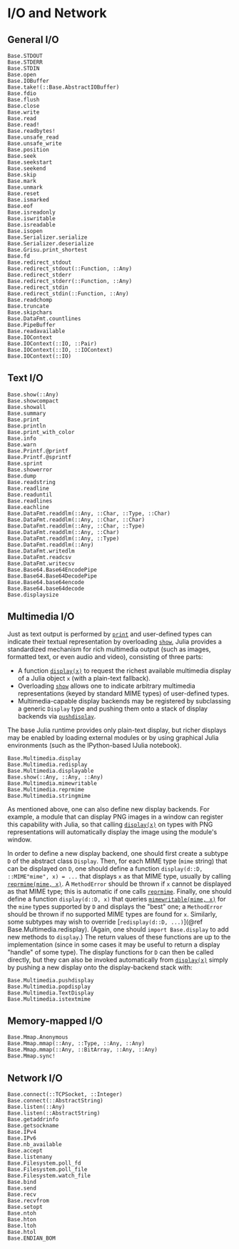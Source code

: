 # I/O and Network

## General I/O

```@docs
Base.STDOUT
Base.STDERR
Base.STDIN
Base.open
Base.IOBuffer
Base.take!(::Base.AbstractIOBuffer)
Base.fdio
Base.flush
Base.close
Base.write
Base.read
Base.read!
Base.readbytes!
Base.unsafe_read
Base.unsafe_write
Base.position
Base.seek
Base.seekstart
Base.seekend
Base.skip
Base.mark
Base.unmark
Base.reset
Base.ismarked
Base.eof
Base.isreadonly
Base.iswritable
Base.isreadable
Base.isopen
Base.Serializer.serialize
Base.Serializer.deserialize
Base.Grisu.print_shortest
Base.fd
Base.redirect_stdout
Base.redirect_stdout(::Function, ::Any)
Base.redirect_stderr
Base.redirect_stderr(::Function, ::Any)
Base.redirect_stdin
Base.redirect_stdin(::Function, ::Any)
Base.readchomp
Base.truncate
Base.skipchars
Base.DataFmt.countlines
Base.PipeBuffer
Base.readavailable
Base.IOContext
Base.IOContext(::IO, ::Pair)
Base.IOContext(::IO, ::IOContext)
Base.IOContext(::IO)
```

## Text I/O

```@docs
Base.show(::Any)
Base.showcompact
Base.showall
Base.summary
Base.print
Base.println
Base.print_with_color
Base.info
Base.warn
Base.Printf.@printf
Base.Printf.@sprintf
Base.sprint
Base.showerror
Base.dump
Base.readstring
Base.readline
Base.readuntil
Base.readlines
Base.eachline
Base.DataFmt.readdlm(::Any, ::Char, ::Type, ::Char)
Base.DataFmt.readdlm(::Any, ::Char, ::Char)
Base.DataFmt.readdlm(::Any, ::Char, ::Type)
Base.DataFmt.readdlm(::Any, ::Char)
Base.DataFmt.readdlm(::Any, ::Type)
Base.DataFmt.readdlm(::Any)
Base.DataFmt.writedlm
Base.DataFmt.readcsv
Base.DataFmt.writecsv
Base.Base64.Base64EncodePipe
Base.Base64.Base64DecodePipe
Base.Base64.base64encode
Base.Base64.base64decode
Base.displaysize
```

## Multimedia I/O

Just as text output is performed by [`print`](@ref) and user-defined types can indicate their textual
representation by overloading [`show`](@ref), Julia provides a standardized mechanism for rich multimedia
output (such as images, formatted text, or even audio and video), consisting of three parts:

  * A function [`display(x)`](@ref) to request the richest available multimedia display of a Julia object
    `x` (with a plain-text fallback).
  * Overloading [`show`](@ref) allows one to indicate arbitrary multimedia representations (keyed by standard
    MIME types) of user-defined types.
  * Multimedia-capable display backends may be registered by subclassing a generic `Display` type
    and pushing them onto a stack of display backends via [`pushdisplay`](@ref).

The base Julia runtime provides only plain-text display, but richer displays may be enabled by
loading external modules or by using graphical Julia environments (such as the IPython-based IJulia
notebook).

```@docs
Base.Multimedia.display
Base.Multimedia.redisplay
Base.Multimedia.displayable
Base.show(::Any, ::Any, ::Any)
Base.Multimedia.mimewritable
Base.Multimedia.reprmime
Base.Multimedia.stringmime
```

As mentioned above, one can also define new display backends. For example, a module that can display
PNG images in a window can register this capability with Julia, so that calling [`display(x)`](@ref) on
types with PNG representations will automatically display the image using the module's window.

In order to define a new display backend, one should first create a subtype `D` of the abstract
class `Display`.  Then, for each MIME type (`mime` string) that can be displayed on `D`, one should
define a function `display(d::D, ::MIME"mime", x) = ...` that displays `x` as that MIME type,
usually by calling [`reprmime(mime, x)`](@ref).  A `MethodError` should be thrown if `x` cannot be displayed
as that MIME type; this is automatic if one calls [`reprmime`](@ref). Finally, one should define a function
`display(d::D, x)` that queries [`mimewritable(mime, x)`](@ref) for the `mime` types supported by `D`
and displays the "best" one; a `MethodError` should be thrown if no supported MIME types are found
for `x`.  Similarly, some subtypes may wish to override [`redisplay(d::D, ...)`](@ref Base.Multimedia.redisplay). (Again, one should
`import Base.display` to add new methods to `display`.) The return values of these functions are
up to the implementation (since in some cases it may be useful to return a display "handle" of
some type).  The display functions for `D` can then be called directly, but they can also be invoked
automatically from [`display(x)`](@ref) simply by pushing a new display onto the display-backend stack
with:

```@docs
Base.Multimedia.pushdisplay
Base.Multimedia.popdisplay
Base.Multimedia.TextDisplay
Base.Multimedia.istextmime
```

## Memory-mapped I/O

```@docs
Base.Mmap.Anonymous
Base.Mmap.mmap(::Any, ::Type, ::Any, ::Any)
Base.Mmap.mmap(::Any, ::BitArray, ::Any, ::Any)
Base.Mmap.sync!
```

## Network I/O

```@docs
Base.connect(::TCPSocket, ::Integer)
Base.connect(::AbstractString)
Base.listen(::Any)
Base.listen(::AbstractString)
Base.getaddrinfo
Base.getsockname
Base.IPv4
Base.IPv6
Base.nb_available
Base.accept
Base.listenany
Base.Filesystem.poll_fd
Base.Filesystem.poll_file
Base.Filesystem.watch_file
Base.bind
Base.send
Base.recv
Base.recvfrom
Base.setopt
Base.ntoh
Base.hton
Base.ltoh
Base.htol
Base.ENDIAN_BOM
```
